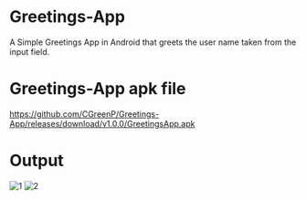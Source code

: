 # Greetings-App
A Simple Greetings App in Android that greets the user name taken from the input field.

# Greetings-App apk file
https://github.com/CGreenP/Greetings-App/releases/download/v1.0.0/GreetingsApp.apk

# Output
![1](https://github.com/CGreenP/Greetings-App/assets/56307530/8f681fd8-052c-46ad-8e1c-2b0ae857a25e)
![2](https://github.com/CGreenP/Greetings-App/assets/56307530/50105241-881d-4bb2-8ce8-1339f923ca51)
